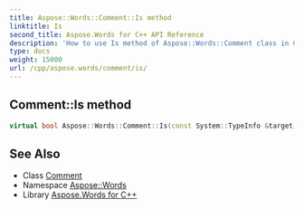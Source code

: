 ```yaml
---
title: Aspose::Words::Comment::Is method
linktitle: Is
second_title: Aspose.Words for C++ API Reference
description: 'How to use Is method of Aspose::Words::Comment class in C++.'
type: docs
weight: 15000
url: /cpp/aspose.words/comment/is/
---
```

## Comment::Is method




```cpp
virtual bool Aspose::Words::Comment::Is(const System::TypeInfo &target) const override
```

## See Also

* Class [Comment](../)
* Namespace [Aspose::Words](../../)
* Library [Aspose.Words for C++](../../../)
